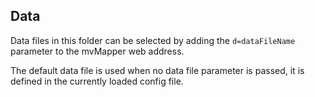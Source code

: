 Data
----

Data files in this folder can be selected by adding the `d=dataFileName` parameter to the mvMapper web address.

The default data file is used when no data file parameter is passed, it is defined in the currently loaded config file.